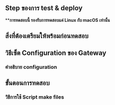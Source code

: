 ## Step ของการ test & deploy

****การทดสอบนี้ รองรับการทดสอบแค่ Linux กับ macOS เท่านั้น**
## สิ่งที่ต้องเตรียมให้พร้อมก่อนทดสอบ


## วิธีเซ็ต Configuration ของ Gateway

### คำอธิบาย configuration

## ขั้นตอนการทดสอบ

### วิธีการใช้ Script make files
